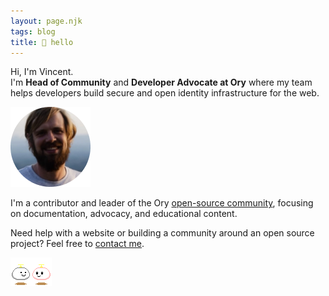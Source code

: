 ```yaml
---
layout: page.njk
tags: blog
title: 👋 hello
---
```


Hi, I'm Vincent.  
I'm **Head of Community** and **Developer Advocate at Ory** where my team helps developers build secure and open identity infrastructure for the web.

![Vincent](/img/v.png)

I'm a contributor and leader of the Ory [open-source community](https://github.com/ory), focusing on documentation, advocacy, and educational content.

Need help with a website or building a community around an open source project? Feel free to [contact me](mailto:mail@vinckr.com).

![Thanks for visiting!](/img/hello.gif)
